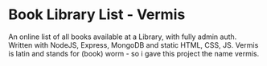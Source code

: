 # Book Library List - Vermis
An online list of all books available at a Library, with fully admin auth. Written with NodeJS, Express, MongoDB and static HTML, CSS, JS.
Vermis is latin and stands for (book) worm - so i gave this project the name vermis.

